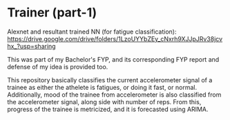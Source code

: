 # Trainer (part-1)
Alexnet and resultant trained NN (for fatigue classification): https://drive.google.com/drive/folders/1LzoUYYbZEy_cNxrh9XJJpJRv38jcvhx_?usp=sharing

This was part of my Bachelor's FYP, and its corresponding FYP report and defense of my idea is provided too.

This repository basically classifies the current accelerometer signal of a trainee as either the athelete is fatigues, or doing it fast, or normal. Additionally, mood of the trainee from accelerometer is also classified from the accelerometer signal, along side with number of reps. From this, progress of the trainee is metricized, and it is forecasted using ARIMA.
